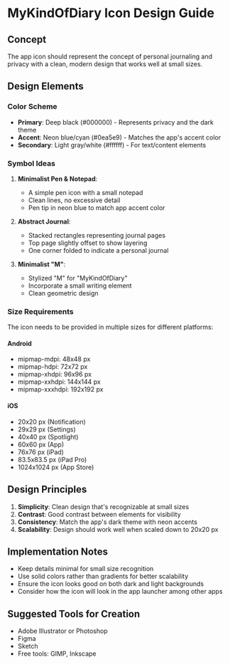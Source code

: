 # MyKindOfDiary Icon Design Guide

## Concept
The app icon should represent the concept of personal journaling and privacy with a clean, modern design that works well at small sizes.

## Design Elements

### Color Scheme
- **Primary**: Deep black (#000000) - Represents privacy and the dark theme
- **Accent**: Neon blue/cyan (#0ea5e9) - Matches the app's accent color
- **Secondary**: Light gray/white (#ffffff) - For text/content elements

### Symbol Ideas
1. **Minimalist Pen & Notepad**:
   - A simple pen icon with a small notepad
   - Clean lines, no excessive detail
   - Pen tip in neon blue to match app accent color

2. **Abstract Journal**:
   - Stacked rectangles representing journal pages
   - Top page slightly offset to show layering
   - One corner folded to indicate a personal journal

3. **Minimalist "M"**:
   - Stylized "M" for "MyKindOfDiary"
   - Incorporate a small writing element
   - Clean geometric design

### Size Requirements
The icon needs to be provided in multiple sizes for different platforms:

#### Android
- mipmap-mdpi: 48x48 px
- mipmap-hdpi: 72x72 px
- mipmap-xhdpi: 96x96 px
- mipmap-xxhdpi: 144x144 px
- mipmap-xxxhdpi: 192x192 px

#### iOS
- 20x20 px (Notification)
- 29x29 px (Settings)
- 40x40 px (Spotlight)
- 60x60 px (App)
- 76x76 px (iPad)
- 83.5x83.5 px (iPad Pro)
- 1024x1024 px (App Store)

## Design Principles
1. **Simplicity**: Clean design that's recognizable at small sizes
2. **Contrast**: Good contrast between elements for visibility
3. **Consistency**: Match the app's dark theme with neon accents
4. **Scalability**: Design should work well when scaled down to 20x20 px

## Implementation Notes
- Keep details minimal for small size recognition
- Use solid colors rather than gradients for better scalability
- Ensure the icon looks good on both dark and light backgrounds
- Consider how the icon will look in the app launcher among other apps

## Suggested Tools for Creation
- Adobe Illustrator or Photoshop
- Figma
- Sketch
- Free tools: GIMP, Inkscape